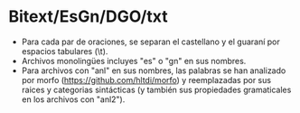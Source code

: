 # Bitext/EsGn/DGO/txt
* Para cada par de oraciones, se separan el castellano y el guaraní por espacios tabulares (\t).
* Archivos monolingües incluyes "es" o "gn" en sus nombres.
* Para archivos con "anl" en sus nombres, las palabras se han analizado por morfo (https://github.com/hltdi/morfo) y reemplazadas por sus raices y categorias sintácticas (y también sus propiedades gramaticales en los archivos con "anl2").
